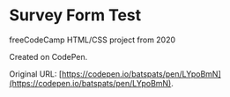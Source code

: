 # Survey Form Test

freeCodeCamp HTML/CSS project from 2020

Created on CodePen.

Original URL: [https://codepen.io/batspats/pen/LYpoBmN](https://codepen.io/batspats/pen/LYpoBmN).

